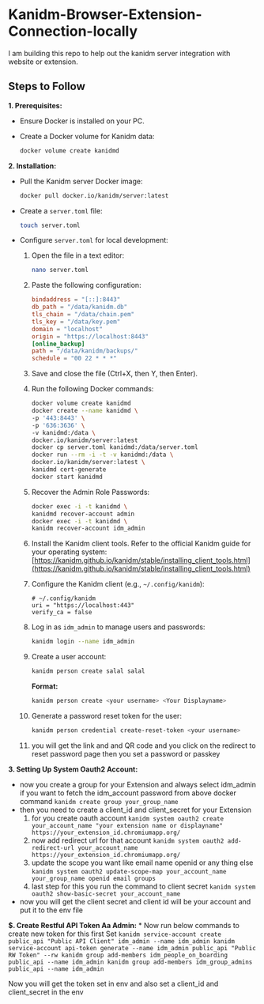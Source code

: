 # Kanidm-Browser-Extension-Connection-locally
I am building this repo to help out the kanidm server integration with website or extension.

## Steps to Follow

**1. Prerequisites:**

*   Ensure Docker is installed on your PC.
*   Create a Docker volume for Kanidm data:

    ```bash
    docker volume create kanidmd
    ```

**2. Installation:**

*   Pull the Kanidm server Docker image:

    ```bash
    docker pull docker.io/kanidm/server:latest
    ```
*   Create a `server.toml` file:

    ```bash
    touch server.toml
    ```
*   Configure `server.toml` for local development:

    1.  Open the file in a text editor:

        ```bash
        nano server.toml
        ```
    2.  Paste the following configuration:

        ```toml
        bindaddress = "[::]:8443"
        db_path = "/data/kanidm.db"
        tls_chain = "/data/chain.pem"
        tls_key = "/data/key.pem"
        domain = "localhost"
        origin = "https://localhost:8443"
        [online_backup]
        path = "/data/kanidm/backups/"
        schedule = "00 22 * * *"
        ```
    3.  Save and close the file (Ctrl+X, then Y, then Enter).
    4.  Run the following Docker commands:

        ```bash
        docker volume create kanidmd
        docker create --name kanidmd \
        -p '443:8443' \
        -p '636:3636' \
        -v kanidmd:/data \
        docker.io/kanidm/server:latest
        docker cp server.toml kanidmd:/data/server.toml
        docker run --rm -i -t -v kanidmd:/data \
        docker.io/kanidm/server:latest \
        kanidmd cert-generate
        docker start kanidmd
        ```
    5. Recover the Admin Role Passwords:

        ```bash
        docker exec -i -t kanidmd \
        kanidmd recover-account admin
        docker exec -i -t kanidmd \
        kanidm recover-account idm_admin
        ```
    6. Install the Kanidm client tools. Refer to the official Kanidm guide for your operating system: [https://kanidm.github.io/kanidm/stable/installing_client_tools.html](https://kanidm.github.io/kanidm/stable/installing_client_tools.html)

    7. Configure the Kanidm client (e.g., `~/.config/kanidm`):

        ```
        # ~/.config/kanidm
        uri = "https://localhost:443"
        verify_ca = false
        ```

    8. Log in as `idm_admin` to manage users and passwords:

        ```bash
        kanidm login --name idm_admin
        ```

    9. Create a user account:

        ```bash
        kanidm person create salal salal
        ```

        **Format:**

        ```bash
        kanidm person create <your username> <Your Displayname>
        ```

    10. Generate a password reset token for the user:

        ```bash
        kanidm person credential create-reset-token <your username>
        ```
    11. you will get the link and and QR code and you click on the redirect to reset password page then you set a password or passkey


**3. Setting Up System Oauth2 Account:**

   * now you create a group for your Extension and always select idm_admin if you want to fetch the idm_account password from above docker command
      ```kanidm create group your_group_name```
   * then you  need to create a client_id and client_secret for your Extension
      1. for you create oauth account 
         ```kanidm system oauth2 create your_account_name "your extension name or displayname" https://your_extension_id.chromiumapp.org/```
      2. now add redirect url for that account
         ```kanidm system oauth2 add-redirect-url your_account_name https://your_extension_id.chromiumapp.org/```
      3. update the scope you want like email name openid or any thing else
         ```kanidm system oauth2 update-scope-map your_account_name your_group_name openid email groups```
      4. last step for this you run the command to client secret
         ```kanidm system oauth2 show-basic-secret your_account_name```
   * now you will get the client secret and client id will be your account and put it to the env file 

**$. Create Restful API Token Aa Admin:**
    * Now run below commands to create new token for this first Set
    ```
        kanidm service-account create public_api "Public API Client" idm_admin --name idm_admin
        kanidm service-account api-token generate --name idm_admin public_api "Public RW Token" --rw
        kanidm group add-members idm_people_on_boarding public_api --name idm_admin
        kanidm group add-members idm_group_admins public_api --name idm_admin
    ```


Now you will get the token set in env and also set a client_id and client_secret in the env
